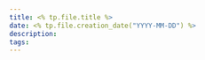 ```yaml
---
title: <% tp.file.title %>
date: <% tp.file.creation_date("YYYY-MM-DD") %>
description:
tags:
---
```

